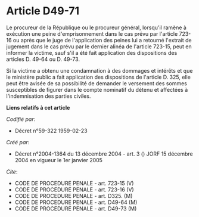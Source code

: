 # Article D49-71

Le procureur de la République ou le procureur général, lorsqu'il ramène à exécution une peine d'emprisonnement dans le cas
prévu par l'article 723-16 ou après que le juge de l'application des peines lui a retourné l'extrait de jugement dans le cas
prévu par le dernier alinéa de l'article 723-15, peut en informer la victime, sauf s'il a été fait application des
dispositions des articles D. 49-64 ou D. 49-73.

Si la victime a obtenu une condamnation à des dommages et intérêts et que le ministère public a fait application des
dispositions de l'article D. 325, elle peut être avisée de sa possibilité de demander le versement des sommes susceptibles de
figurer dans le compte nominatif du détenu et affectées à l'indemnisation des parties civiles.

**Liens relatifs à cet article**

_Codifié par_:

  - Décret n°59-322 1959-02-23

_Créé par_:

  - Décret n°2004-1364 du 13 décembre 2004 - art. 3 () JORF 15 décembre 2004 en vigueur le 1er janvier 2005

_Cite_:

  - CODE DE PROCEDURE PENALE - art. 723-15 (V)
  - CODE DE PROCEDURE PENALE - art. 723-16 (V)
  - CODE DE PROCEDURE PENALE - art. D325. (M)
  - CODE DE PROCEDURE PENALE - art. D49-64 (M)
  - CODE DE PROCEDURE PENALE - art. D49-73 (M)
